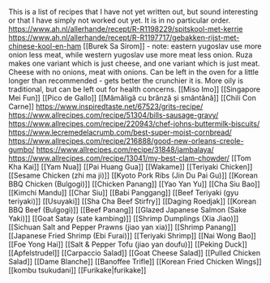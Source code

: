 This is a list of recipes that I have not yet written out, but sound interesting or that I have simply not worked out yet. It is in no particular order.
https://www.ah.nl/allerhande/recept/R-R1198229/spitskool-met-kerrie
https://www.ah.nl/allerhande/recept/R-R1197717/gebakken-rijst-met-chinese-kool-en-ham 
[[Burek Sa Sirom]] - note: eastern yugoslav use more onion less meat, while western yugoslav use more meat less onion. Ruza makes one variant which is just cheese, and one variant which is just meat. Cheese with no onions, meat with onions. Can be left in the oven for a little longer than recommended - gets better the crunchier it is. More oily is traditional, but can be left out for health concerns.
[[Miso Imo]]
[[Singapore Mei Fun]]
[[Pico de Gallo]]
[[Mămăligă cu brânză și smântână]]
[[Chili Con Carne]]
https://www.inspiredtaste.net/67523/grits-recipe/
https://www.allrecipes.com/recipe/51304/bills-sausage-gravy/
https://www.allrecipes.com/recipe/220943/chef-johns-buttermilk-biscuits/
https://www.lecremedelacrumb.com/best-super-moist-cornbread/
https://www.allrecipes.com/recipe/216888/good-new-orleans-creole-gumbo/
https://www.allrecipes.com/recipe/31848/jambalaya/
https://www.allrecipes.com/recipe/13041/my-best-clam-chowder/
[[Tom Kha Kai]]
[[Yam Nua]]
[[Pai Huang Gua]]
[[Wakame]]
[[Teriyaki Chicken]]
[[Sesame Chicken (zhi ma ji)]]
[[Kyoto Pork Ribs (Jin Du Pai Gu)]]
[[Korean BBQ Chicken (Bulgogi)]]
[[Chicken Panang]]
[[Yao Yan Yu]]
[[Cha Siu Bao]]
[[Kimchi Mandu]]
[[Char Siu]]
[[Babi Panggang]]
[[Beef Teriyaki (gyu teriyaki)]]
[[Usuyaki]]
[[Sha Cha Beef Stirfry]]
[[Daging Roedjak]]
[[Korean BBQ Beef (Bulgogi)]]
[[Beef Panang]]
[[Glazed Japanese Salmon (Sake Yaki)]]
[[Goat Satay (sate kambing)]]
[[Shrimp Dumplings (Xia Jiao)]]
[[Sichuan Salt and Pepper Prawns (jiao yan xia)]]
[[Shrimp Panang]]
[[Japanese Fried Shrimp (Ebi Furai)]]
[[Teriyaki Shrimp]]
[[Nai Wong Bao]]
[[Foe Yong Hai]]
[[Salt & Pepper Tofu (jiao yan doufu)]]
[[Peking Duck]]
[[Apfelstrudel]] 
[[Carpaccio Salad]]
[[Goat Cheese Salad]]
[[Pulled Chicken Salad]] 
[[Dame Blanche]]
[[Banoffee Trifle]]
[[Korean Fried Chicken Wings]]
[[kombu tsukudani]]
[[Furikake|furikake]]
